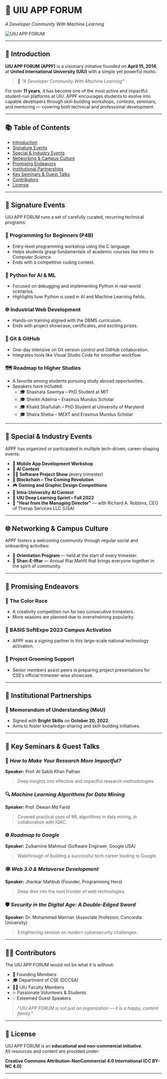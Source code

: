 # 🤖 UIU APP FORUM

*A Developer Community With Machine Learning*

![UIU APP FORUM](https://res.cloudinary.com/dcqr7rkm6/image/upload/v1753705532/appdark_zpjdce.png)

---

## 🧠 Introduction

**UIU APP FORUM (APPF)** is a visionary initiative founded on **April 15, 2014**, at **United International University (UIU)** with a simple yet powerful motto:

> 🧬 *"A Developer Community With Machine Learning"*

For over **11 years**, it has become one of the most active and impactful student-run platforms at UIU. APPF encourages students to evolve into capable developers through skill-building workshops, contests, seminars, and mentoring — covering both technical and professional development.

---

## 📚 Table of Contents

- [Introduction](#-introduction)
- [Signature Events](#-signature-events)
- [Special & Industry Events](#-special--industry-events)
- [Networking & Campus Culture](#-networking--campus-culture)
- [Promising Endeavors](#-promising-endeavors)
- [Institutional Partnerships](#-institutional-partnerships)
- [Key Seminars & Guest Talks](#-key-seminars--guest-talks)
- [Contributors](#-contributors)
- [License](#-license)

---

## 🎯 Signature Events

UIU APP FORUM runs a set of carefully curated, recurring technical programs:

### 🚀 Programming for Beginners (P4B)
- Entry-level programming workshop using the C language.
- Helps students grasp fundamentals of academic courses like *Intro to Computer Science*.
- Ends with a competitive coding contest.

### 🐍 Python for AI & ML
- Focused on debugging and implementing Python in real-world scenarios.
- Highlights how Python is used in AI and Machine Learning fields.

### 🌐 Industrial Web Development
- Hands-on training aligned with the DBMS curriculum.
- Ends with project showcase, certificates, and exciting prizes.

### 🔧 Git & GitHub
- One-day intensive on Git version control and GitHub collaboration.
- Integrates tools like Visual Studio Code for smoother workflow.

### 🗺️ Roadmap to Higher Studies
- A favorite among students pursuing study abroad opportunities.
- Speakers have included:
  - 🎓 Shashata Sawmya – PhD Student at MIT
  - 🎓 Sheikh Adelina – Erasmus Mundus Scholar
  - 🎓 Khalid Shaifullah – PhD Student at University of Maryland
  - 🎓 Shaira Sheba – MEXT and Erasmus Mundus Scholar

---

## 🧪 Special & Industry Events

APPF has organized or participated in multiple tech-driven, career-shaping events:

- 📱 **Mobile App Development Workshop**
- 🧠 **AI Contest**
- 🧑‍💻 **Software Project Show** (every trimester)
- 🔗 **Blockchain – The Coming Revolution**
- 🎮 **Gaming and Graphic Design Competitions**
- 🧠 **Intra-University AI Contest**
- 🚀 **UIU Deep Learning Sprint – Fall 2022**
- 💼 **"Hear from the Managing Director"** — with Richard A. Robbins, CEO of Therap Services LLC (USA)

---

## 🌐 Networking & Campus Culture

APPF fosters a welcoming community through regular social and onboarding activities:

- 👋 **Orientation Program** — held at the start of every trimester.
- 🌙 **Shan-E-Iftar** — Annual Iftar Mahfil that brings everyone together in the spirit of community.

---

## 🌈 Promising Endeavors

### 🎨 The Color Race
- A creativity competition run for two consecutive trimesters.
- More seasons are planned due to overwhelming popularity.

### 🤝 BASIS SoftExpo 2023 Campus Activation
- APPF was a signing partner in this large-scale national technology activation.

### 🎯 Project Grooming Support
- Senior members assist peers in preparing project presentations for CSE’s official trimester-wise showcase.

---

## 🧾 Institutional Partnerships

### 🤝 Memorandum of Understanding (MoU)
- Signed with **Bright Skills** on **October 20, 2022**.
- Aims to foster knowledge-sharing and skill-building initiatives.

---

## 🧠 Key Seminars & Guest Talks

### 📘 *How to Make Your Research More Impactful?*
**Speaker:** Prof. Al Sakib Khan Pathan  
> Deep insights into effective and impactful research methodologies.

### 🔍 *Machine Learning Algorithms for Data Mining*
**Speaker:** Prof. Dewan Md Farid  
> Covered practical uses of ML algorithms in data mining, in collaboration with IQAC.

### 🌐 *Roadmap to Google*
**Speaker:** Zulkarnine Mahmud (Software Engineer, Google USA)  
> Walkthrough of building a successful tech career leading to Google.

### 🕸️ *Web 3.0 & Metaverse Development*
**Speaker:** Jhankar Mahbub (Founder, Programming Hero)  
> Deep dive into the next frontier of web technologies.

### 🛡️ *Security in the Digital Age: A Double-Edged Sword*
**Speaker:** Dr. Mohammad Mannan (Associate Professor, Concordia University)  
> Enlightening session on modern cybersecurity challenges.

---

## 👨‍💻 Contributors

The UIU APP FORUM would not be what it is without:

- 🧠 Founding Members
- 🎓 Department of CSE (DCCSA)
- 👨‍🏫 UIU Faculty Members
- 🔥 Passionate Volunteers & Students
- 💡 Esteemed Guest Speakers

> *"UIU APP FORUM is not just an organization — it is a happy, content family."*

---

## 📄 License

UIU APP FORUM is an **educational and non-commercial initiative**.  
All resources and content are provided under:

**Creative Commons Attribution-NonCommercial 4.0 International (CC BY-NC 4.0)**

---
